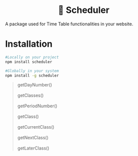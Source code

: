 <h1 align="center">
 📅 Scheduler
</h1>

A package used for Time Table functionalities in your website.

# Installation

```sh
#Locally on your project
npm install scheduler

#Globally in your system
npm install -g scheduler
```

> getDayNumber()<br /><br />
> getClasses()<br/><br />
> getPeriodNumber()<br /><br />
> getClass()<br /><br />
> getCurrentClass()<br /><br />
> getNextClass()<br /><br />
> getLaterClass()

